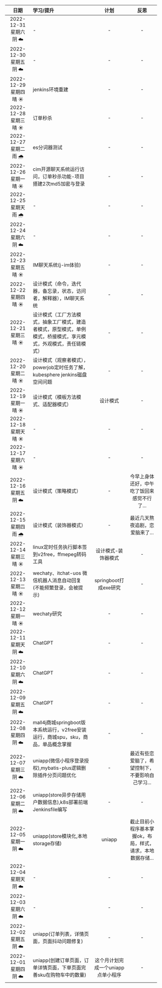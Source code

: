 |            日期             | 学习/提升                                                    |          计划          |                反思                |
|:-------------------------:|:---------------------------------------------------------|:--------------------:|:--------------------------------:|
| 2022-12-31 星期六   阴 ☁️️️️  | -                                                        |          -           |                -                 |
| 2022-12-30 星期五   阴 ☁️️️️  | -                                                        |          -           |                -                 |
| 2022-12-29 星期四   晴 ☀️️️️️ | jenkins环境重建                                              |          -           |                -                 |
| 2022-12-28 星期三   晴 ☀️️️️️ | 订单秒杀                                                     |          -           |                -                 |
| 2022-12-27 星期二  雨 🌧️️️️  | es分词器测试                                                  |          -           |                -                 |
|  2022-12-26 星期一  晴 ☀️️️️  | cim开源聊天系统运行访问，订单秒杀功能-项目搭建2次md5加密与登录                      |          -           |                -                 |
| 2022-12-25 星期天  雨 🌧️️️️  | -                                                        |          -           |                -                 |
|  2022-12-24 星期六  阴 ☁️️️️  | -                                                        |          -           |                -                 |
|  2022-12-23 星期五  晴 ☀️️️   | IM聊天系统(j-im体验)                                           |          -           |                -                 |
|  2022-12-22 星期四  晴 ☀️️️   | 设计模式（命令，迭代器，备忘录，状态，访问者，解释器），IM聊天系统                       |          -           |                -                 |
|  2022-12-21 星期三  晴 ☀️️️   | 设计模式（工厂方法模式，抽象工厂模式，建造者模式，原型模式，单例模式，桥接模式，享元模式，外观模式，责任链模式） |          -           |                -                 |
|  2022-12-20 星期二  晴 ☀️️️   | 设计模式（观察者模式），powerjob定时任务了解， kubesphere jenkins磁盘空间问题     |          -           |                -                 |
|  2022-12-19 星期一  晴 ☀️️️   | 设计模式（模板方法模式、适配器模式）                                       |         设计模式         |                -                 |
|  2022-12-18 星期天  晴 ☀️️️   | -                                                        |          -           |                -                 |
|  2022-12-17 星期六  晴 ☀️️️   | -                                                        |          -           |                -                 |
|  2022-12-16 星期五  阴 ☁️️️   | 设计模式（策略模式）                                               |          -           |     今早上身体还好，中午吃了饭回来感觉不行了...      |
|  2022-12-15 星期四  雨 🌧️️   | 设计模式（装饰器模式）                                              |          -           |        最近几天熬夜追剧，恋爱脑来了...         |
|   2022-12-14 星期三  晴 ☀️    | linux定时任务执行脚本签到v2free，ffmepeg转码工具                        |      设计模式-装饰器模式      |                -                 |
|   2022-12-13 星期二  晴 ☀️    | wechaty、itchat-uos 微信机器人消息自动回复 (不能频繁登录，会被提示)             |  springboot打成exe研究   |                -                 |
|   2022-12-12 星期一  晴 ☀️    | wechaty研究                                                |          -           |                -                 |
|   2022-12-11 星期天  阴 ☁️    | ChatGPT                                                  |          -           |                -                 |
|   2022-12-10 星期六  阴 ☁️    | ChatGPT                                                  |          -           |                -                 |
|   2022-12-09 星期五  阴 ☁️    | ChatGPT                                                  |          -           |                -                 |
|   2022-12-08 星期四  阴 ☁️    | mall4j商城springboot版本系统运行，v2free安装运行，商城spu，sku，商品，单品概念掌握  |          -           |                -                 |
|   2022-12-07 星期三  阴 ☁️    | uniapp(微信小程序登录授权),mybatis-plus逻辑删除插件分页问题优化               |          -           |    最近有些恋爱脑了，希望控制下，不要影响自己学习...    |
|   2022-12-06 星期二  阴 ☁️    | uniapp(store异步存储用户数据信息),k8s部署前端Jenkinsfile编写             |          -           |                -                 |
|   2022-12-05 星期一  阴 ☁️    | uniapp(store模块化,本地storage存储)                             |        uniapp        | 截止目前小程序基本掌握ok，布局，样式，请求，本地数据存储... |
|   2022-12-04 星期天  阴 ☁️    | -                                                        |          -           |                -                 |
|   2022-12-03 星期六  阴 ☁️    | -                                                        |          -           |                -                 |
|   2022-12-02 星期五  阴 ☁️    | uniapp(订单列表，详情页面，页面抖动问题修复)                               |          -           |                -                 |
|   2022-12-01 星期四  阴 ☁️    | uniapp(创建订单页面，订单详情页面，下单页面完善sku在购物车中的数量)                  | 这个月计划完成一个uniapp点单小程序 |                -                 |
